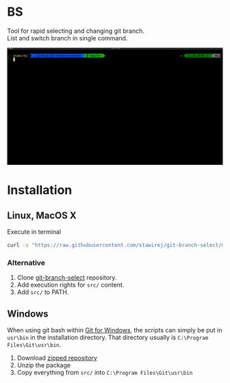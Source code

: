 # BS

Tool for rapid selecting and changing git branch.  
List and switch branch in single command.

![](./images/bshd.gif)

# Installation

## Linux, MacOS X

Execute in terminal

```bash
curl -s "https://raw.githubusercontent.com/stawirej/git-branch-select/master/install/install.sh" | bash
```

### Alternative

1. Clone [git-branch-select](https://github.com/stawirej/git-branch-select) repository.
2. Add execution rights for `src/` content.
3. Add `src/` to PATH.

## Windows

When using git bash within [Git for Windows](https://git-for-windows.github.io/), the scripts can simply be put in `usr\bin`
in the installation directory. That directory usually is `C:\Program Files\Git\usr\bin`.

1. Download [zipped repository](https://github.com/stawirej/git-branch-select/archive/refs/heads/master.zip)
2. Unzip the package
3. Copy everything from `src/` into `C:\Program Files\Git\usr\bin`

